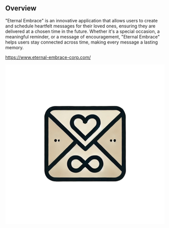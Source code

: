 ## Overview

"Eternal Embrace" is an innovative application that allows users to create and schedule heartfelt messages for their loved ones, ensuring they are delivered at a chosen time in the future. Whether it's a special occasion, a meaningful reminder, or a message of encouragement, "Eternal Embrace" helps users stay connected across time, making every message a lasting memory.

https://www.eternal-embrace-corp.com/



![eternal_embrace_v1.png](public/eternal_embrace_v1.png)

